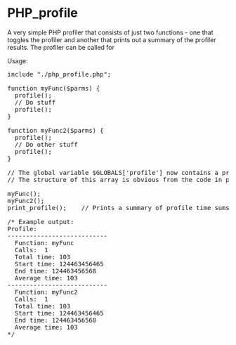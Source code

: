 # PHP_profile
A very simple PHP profiler that consists of just two functions - one that toggles the profiler and another that prints out a summary of the profiler results. The profiler can be called for 

Usage:

<pre>
include "./php_profile.php";

function myFunc($parms) {
  profile();
  // Do stuff
  profile();
}

function myFunc2($parms) {
  profile();
  // Do other stuff
  profile();
}

// The global variable $GLOBALS['profile'] now contains a profile object which is a multidim array
// The structure of this array is obvious from the code in php_profile.php, and you don't have to know it.

myFunc();
myFunc2();
print_profile();    // Prints a summary of profile time sums (in ms) for each function profiled

/* Example output:
Profile:
---------------------------
  Function: myFunc
  Calls:  1
  Total time: 103
  Start time: 124463456465
  End time: 124463456568
  Average time: 103
---------------------------
  Function: myFunc2
  Calls:  1
  Total time: 103
  Start time: 124463456465
  End time: 124463456568
  Average time: 103
*/

</pre>
